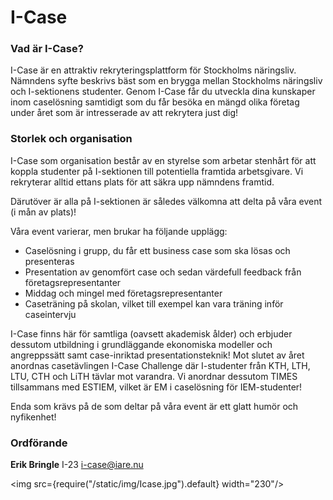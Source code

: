 # I-Case

### Vad är I-Case?

I-Case är en attraktiv rekryteringsplattform för Stockholms näringsliv. Nämndens syfte beskrivs bäst som en brygga mellan Stockholms näringsliv och I-sektionens studenter. Genom I-Case får du utveckla dina kunskaper inom caselösning samtidigt som du får besöka en mängd olika företag under året som är intresserade av att rekrytera just dig!

### Storlek och organisation
I-Case som organisation består av en styrelse som arbetar stenhårt för att koppla studenter på I-sektionen till potentiella framtida arbetsgivare. Vi rekryterar alltid ettans plats för att säkra upp nämndens framtid.

Därutöver är alla på I-sektionen är således välkomna att delta på våra event (i mån av plats)!

Våra event varierar, men brukar ha följande upplägg:
- Caselösning i grupp, du får ett business case som ska lösas och presenteras
- Presentation av genomfört case och sedan värdefull feedback från företagsrepresentanter
- Middag och mingel med företagsrepresentanter
- Caseträning på skolan, vilket till exempel kan vara träning inför caseintervju

I-Case finns här för samtliga (oavsett akademisk ålder) och erbjuder dessutom utbildning i grundläggande ekonomiska modeller och angreppssätt samt case-inriktad presentationsteknik! Mot slutet av året anordnas casetävlingen I-Case Challenge där I-studenter från KTH, LTH, LTU, CTH och LiTH tävlar mot varandra. Vi anordnar dessutom TIMES tillsammans med ESTIEM, vilket är EM i caselösning för IEM-studenter!

Enda som krävs på de som deltar på våra event är ett glatt humör och nyfikenhet!

### Ordförande

__Erik Bringle__ I-23
i-case@iare.nu 

<img src={require("/static/img/Icase.jpg").default} width="230"/>

